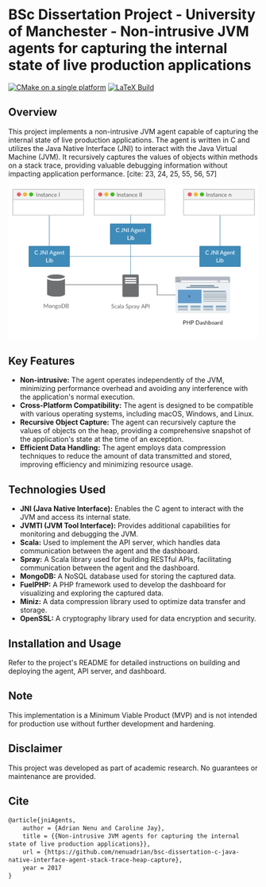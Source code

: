 # BSc Dissertation Project - University of Manchester - Non-intrusive JVM agents for capturing the internal state of live production applications

[![CMake on a single platform](https://github.com/nenuadrian/c-java-native-interface-agent-stack-trace-heap-capture/actions/workflows/cmake-single-platform.yml/badge.svg)](https://github.com/nenuadrian/c-java-native-interface-agent-stack-trace-heap-capture/actions/workflows/cmake-single-platform.yml)
[![LaTeX Build](https://github.com/nenuadrian/bsc-dissertation-c-java-native-interface-agent-stack-trace-heap-capture/actions/workflows/main.yml/badge.svg)](https://github.com/nenuadrian/bsc-dissertation-c-java-native-interface-agent-stack-trace-heap-capture/actions/workflows/main.yml)

## Overview

This project implements a non-intrusive JVM agent capable of capturing the internal state of live production applications. The agent is written in C and utilizes the Java Native Interface (JNI) to interact with the Java Virtual Machine (JVM). It recursively captures the values of objects within methods on a stack trace, providing valuable debugging information without impacting application performance. [cite: 23, 24, 25, 55, 56, 57]

![design](DISSERTATION/end-design.png)

## Key Features

* **Non-intrusive:** The agent operates independently of the JVM, minimizing performance overhead and avoiding any interference with the application's normal execution. 
* **Cross-Platform Compatibility:** The agent is designed to be compatible with various operating systems, including macOS, Windows, and Linux.
* **Recursive Object Capture:** The agent can recursively capture the values of objects on the heap, providing a comprehensive snapshot of the application's state at the time of an exception.
* **Efficient Data Handling:** The agent employs data compression techniques to reduce the amount of data transmitted and stored, improving efficiency and minimizing resource usage.

## Technologies Used

* **JNI (Java Native Interface):** Enables the C agent to interact with the JVM and access its internal state.
* **JVMTI (JVM Tool Interface):** Provides additional capabilities for monitoring and debugging the JVM.
* **Scala:** Used to implement the API server, which handles data communication between the agent and the dashboard. 
* **Spray:** A Scala library used for building RESTful APIs, facilitating communication between the agent and the dashboard.
* **MongoDB:** A NoSQL database used for storing the captured data.
* **FuelPHP:** A PHP framework used to develop the dashboard for visualizing and exploring the captured data.
* **Miniz:** A data compression library used to optimize data transfer and storage.
* **OpenSSL:** A cryptography library used for data encryption and security. 

## Installation and Usage

Refer to the project's README for detailed instructions on building and deploying the agent, API server, and dashboard.

## Note

This implementation is a Minimum Viable Product (MVP) and is not intended for production use without further development and hardening.

## Disclaimer

This project was developed as part of academic research. No guarantees or maintenance are provided.

## Cite

```
@article{jniAgents,
	author = {Adrian Nenu and Caroline Jay},
	title = {{Non-intrusive JVM agents for capturing the internal state of live production applications}},
	url = {https://github.com/nenuadrian/bsc-dissertation-c-java-native-interface-agent-stack-trace-heap-capture},
	year = 2017
}
```

